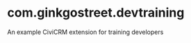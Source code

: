 com.ginkgostreet.devtraining
============================

An example CiviCRM extension for training developers
